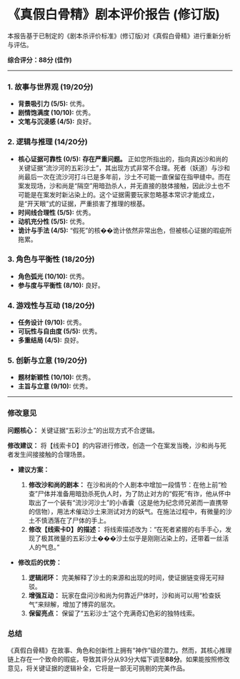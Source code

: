 # 《真假白骨精》剧本评价报告 (修订版)

本报告基于已制定的《剧本杀评价标准》(修订版)对《真假白骨精》进行重新分析与评估。

**综合评分：88分 (佳作)**

---

### 1. 故事与世界观 (19/20分)
*   **背景吸引力 (5/5):** 优秀。
*   **剧情饱满度 (10/10):** 优秀。
*   **文笔与沉浸感 (4/5):** 良好。

### 2. 逻辑与推理 (14/20分)
*   **核心证据可靠性 (0/5):** **存在严重问题。** 正如您所指出的，指向真凶沙和尚的关键证据“流沙河的五彩沙土”，其出现方式非常不合理。死者（妖道）与沙和尚最后一次在流沙河打斗已是多年前，沙土不可能一直保留在指甲缝中。而在案发现场，沙和尚是“隔空”用暗劲杀人，并无直接的肢体接触，因此沙土也不可能是在案发时新沾染上的。这个证据需要玩家忽略基本常识才能成立，是“开天眼”式的证据，严重损害了推理的根基。
*   **时间线合理性 (5/5):** 优秀。
*   **动机充分性 (5/5):** 优秀。
*   **诡计与手法 (4/5):** “假死”的核��诡计依然非常出色，但被核心证据的瑕疵所拖累。

### 3. 角色与平衡性 (18/20分)
*   **角色弧光 (10/10):** 优秀。
*   **参与度与平衡性 (8/10):** 良好。

### 4. 游戏性与互动 (18/20分)
*   **任务设计 (9/10):** 优秀。
*   **可玩性与自由度 (5/5):** 优秀。
*   **多重结局 (4/5):** 良好。

### 5. 创新与立意 (19/20分)
*   **题材新颖性 (10/10):** 优秀。
*   **主旨与立意 (9/10):** 优秀。

---

### **修改意见**

**问题核心：** 关键证据“五彩沙土”的出现方式不合逻辑。

**修改建议：**
将【线索卡D】的内容进行修改，创造一个在案发当晚，沙和尚与死者发生间接接触的合理场景。

*   **建议方案：**
    1.  **修改沙和尚的剧本：** 在沙和尚的个人剧本中增加一段情节：在他上前“检查”尸体并准备用暗劲杀死仇人时，为了防止对方的“假死”有诈，他从怀中取出了一个装有“流沙河沙土”的小香囊（这是他为纪念师兄弟而一直携带的信物），用法术催动沙土来测试对方的妖气。在施法过程中，有微量的沙土不慎洒落在了尸体的手上。
    2.  **修改【线索卡D】的描述：** 将线索描述改为：“在死者紧握的右手手心，发现了极其微量的五彩沙土���沙土似乎是刚刚沾染上的，还带着一丝活人的气息。”

*   **修改后的优势：**
    1.  **逻辑闭环：** 完美解释了沙土的来源和出现的时间，使证据链变得无可辩驳。
    2.  **增强互动：** 玩家在盘问沙和尚为何靠近尸体时，沙和尚可以用“检查妖气”来辩解，增加了博弈的层次。
    3.  **保留亮点：** 保留了“五彩沙土”这个充满奇幻色彩的独特线索。

### 总结

《真假白骨精》在故事、角色和创新性上拥有“神作”级的潜力。然而，其核心推理链上存在一个致命的瑕疵，导致其评分从93分大幅下调至**88分**。如果能按照修改意见，将关键证据的逻辑补全，它将是一部无可挑剔的完美作品。